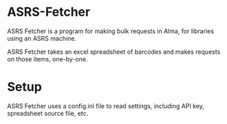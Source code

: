 # ASRS-Fetcher
ASRS Fetcher is a program for making bulk requests in Alma, for libraries using an ASRS machine.

ASRS Fetcher takes an excel spreadsheet of barcodes and makes requests on those items, one-by-one.

# Setup
ASRS Fetcher uses a config.ini file to read settings, including API key, spreadsheet source file, etc.
